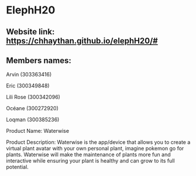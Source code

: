 # ElephH20
## Website link: https://chhaythan.github.io/elephH20/#

## Members names:

Arvin (303363416)

Eric (300349848)

Lili Rose (300342096) 

Océane (300272920)

Loqman (300385236)

Product Name: Waterwise

Product Description:
Waterwise is the app/device that allows you to create a virtual plant avatar with your own personal plant, imagine pokemon go for plants. Waterwise will make the maintenance of
plants more fun and interactive while ensuring your plant is healthy and can grow to its full potential.
